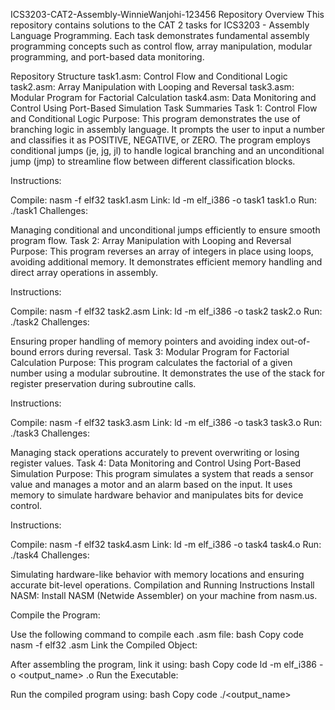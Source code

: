 ICS3203-CAT2-Assembly-WinnieWanjohi-123456
Repository Overview
This repository contains solutions to the CAT 2 tasks for ICS3203 - Assembly Language Programming. Each task demonstrates fundamental assembly programming concepts such as control flow, array manipulation, modular programming, and port-based data monitoring.

Repository Structure
task1.asm: Control Flow and Conditional Logic
task2.asm: Array Manipulation with Looping and Reversal
task3.asm: Modular Program for Factorial Calculation
task4.asm: Data Monitoring and Control Using Port-Based Simulation
Task Summaries
Task 1: Control Flow and Conditional Logic
Purpose:
This program demonstrates the use of branching logic in assembly language. It prompts the user to input a number and classifies it as POSITIVE, NEGATIVE, or ZERO. The program employs conditional jumps (je, jg, jl) to handle logical branching and an unconditional jump (jmp) to streamline flow between different classification blocks.

Instructions:

Compile: nasm -f elf32 task1.asm
Link: ld -m elf_i386 -o task1 task1.o
Run: ./task1
Challenges:

Managing conditional and unconditional jumps efficiently to ensure smooth program flow.
Task 2: Array Manipulation with Looping and Reversal
Purpose:
This program reverses an array of integers in place using loops, avoiding additional memory. It demonstrates efficient memory handling and direct array operations in assembly.

Instructions:

Compile: nasm -f elf32 task2.asm
Link: ld -m elf_i386 -o task2 task2.o
Run: ./task2
Challenges:

Ensuring proper handling of memory pointers and avoiding index out-of-bound errors during reversal.
Task 3: Modular Program for Factorial Calculation
Purpose:
This program calculates the factorial of a given number using a modular subroutine. It demonstrates the use of the stack for register preservation during subroutine calls.

Instructions:

Compile: nasm -f elf32 task3.asm
Link: ld -m elf_i386 -o task3 task3.o
Run: ./task3
Challenges:

Managing stack operations accurately to prevent overwriting or losing register values.
Task 4: Data Monitoring and Control Using Port-Based Simulation
Purpose:
This program simulates a system that reads a sensor value and manages a motor and an alarm based on the input. It uses memory to simulate hardware behavior and manipulates bits for device control.

Instructions:

Compile: nasm -f elf32 task4.asm
Link: ld -m elf_i386 -o task4 task4.o
Run: ./task4
Challenges:

Simulating hardware-like behavior with memory locations and ensuring accurate bit-level operations.
Compilation and Running Instructions
Install NASM:
Install NASM (Netwide Assembler) on your machine from nasm.us.

Compile the Program:

Use the following command to compile each .asm file:
bash
Copy code
nasm -f elf32 <filename>.asm
Link the Compiled Object:

After assembling the program, link it using:
bash
Copy code
ld -m elf_i386 -o <output_name> <filename>.o
Run the Executable:

Run the compiled program using:
bash
Copy code
./<output_name>
